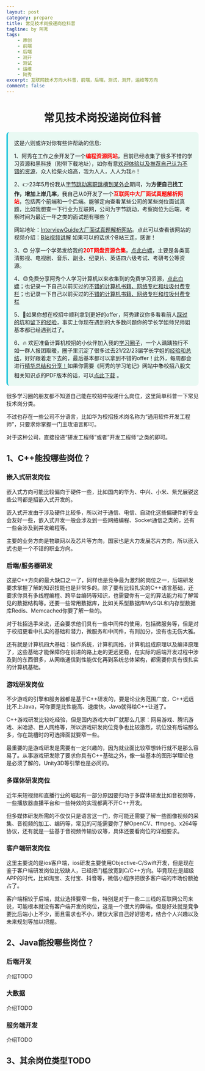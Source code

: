 ```yaml
---
layout: post
category: prepare
title: 常见技术岗投递岗位科普
tagline: by 阿秀
tags:
    - 原创
    - 前端
    - 后端
    - 测开
    - 测试
    - 运维
    - 阿秀
excerpt: 互联网技术方向大科普，前端，后端，测试，测开，运维等方向
comment: false
---
```


<p id="能投哪些岗位"></p>

<h1 align="center">常见技术岗投递岗位科普</h1>
<p id="嵌入式研发岗位"></p>

<div style="border-color: #24C6DC;
            background-color: #e9f9f3;         
            margin: 1rem 0;
        padding: .25rem 1rem;
        border-left-width: .3rem;
        border-left-style: solid;
        border-radius: .5rem;
        color: inherit;">
  <p>这是六则或许对你有些许帮助的信息:</p>
<p>1、阿秀在工作之余开发了一个<span style="font-weight:bold;color:red">编程资源网站</span>，目前已经收集了很多不错的学习资源和黑科技（附带下载地址），如你有意<a href="https://www.cxypron.com/home" target="_blank">欢迎体验以及推荐自己认为不错的资源</a>，众人拾柴火焰高，我为人人，人人为我🔥！</p>  <p>2、👉23年5月份我从<a style="text-decoration: underline" href="https://mp.weixin.qq.com/s/zKItpGwIkHKK4g2aOlL2rA" target="_blank">字节跳动离职跳槽到某外企</a>期间，为<span style="font-weight:bold">方便自己找工作，增加上岸几率</span>，我自己从0开发了一个<span style="font-weight:bold;color:red">互联网中大厂面试真题解析网站</span>，包括两个前端和一个后端。能够定向查看某些公司的某些岗位面试真题，比如我想查一下行业为互联网，公司为字节跳动，考察岗位为后端，考察时间为最近一年之类的面试题有哪些？
<div align="center">
</div>网站地址：<a style="text-decoration: underline" href="https://top.interviewguide.cn/" target="_blank">InterviewGuide大厂面试真题解析网站</a>。点此可以查看该网站的视频介绍：<a style="text-decoration: underline" href="https://www.bilibili.com/video/BV1f94y1C7BL" target="_blank">B站视频讲解</a>   如果可以的话求个B站三连，感谢！
  </p>3、😊
    分享一个学弟发给我的<span style="font-weight:bold;color:red">20T网盘资源合集</span>，<a style="text-decoration: underline" href="https://docs.qq.com/sheet/DY3VPVklVaFFMcUZ4?tab=9h5afr" target="_blank">点此白嫖</a>，主要是各类高清影视、电视剧、音乐、副业、纪录片、英语四六级考试、考研考公等资源。
  </p>
  <p>4、😍免费分享阿秀个人学习计算机以来收集到的免费学习资源，<a style="text-decoration: underline" href="/notes/07-resources/01-free/01-introduce.html" target="_blank">点此白嫖</a>；也记录一下自己以前买过的<a style="text-decoration: underline" href="/notes/07-resources/02-precious.html" target="_blank">不错的计算机书籍、网络专栏和垃圾付费专栏</a>；也记录一下自己以前买过的<a style="text-decoration: underline" href="/notes/07-resources/02-precious.html" target="_blank">不错的计算机书籍、网络专栏和垃圾付费专栏</a>
  </p>
  <p>5、🚀如果你想在校招中顺利拿到更好的offer，阿秀建议你多看看前人<a style="text-decoration: underline" href="https://www.yuque.com/tuobaaxiu/httmmc/npg1k81zeq4wfpyz" target="_blank">踩过的坑</a>和<a style="text-decoration: underline"  target="_blank" href="https://www.yuque.com/tuobaaxiu/httmmc/gge9ppd0mbu2d3dp">留下的经验</a>，事实上你现在遇到的大多数问题你的学长学姐师兄师姐基本都已经遇到过了。
  </p>
  <p>6、🔥 欢迎准备计算机校招的小伙伴加入我的<a  style="text-decoration: underline" href="https://www.yuque.com/tuobaaxiu/httmmc/xg0otqvc17wfx4u9" target="_blank">学习圈子</a>，一个人踽踽独行不如一群人报团取暖，圈子里沉淀了很多过去21/22/23届学长学姐的<a  style="text-decoration: underline" href="https://www.yuque.com/tuobaaxiu/httmmc/gge9ppd0mbu2d3dp" target="_blank">经验和总结</a>，好好跟着走下去的，最后基本都可以拿到不错的offer！此外，每周都会进行<a  style="text-decoration: underline" href="https://www.yuque.com/tuobaaxiu/httmmc/npg1k81zeq4wfpyz" target="_blank">精华总结和分享！</a>如果你需要《阿秀的学习笔记》网站中📚︎校招八股文相关知识点的PDF版本的话，可以<a style="text-decoration: underline" href="https://www.yuque.com/tuobaaxiu/httmmc/qs0yn66apvkzw0ps" target="_blank">点此下载</a> 。</p>   </div>

很多学习圈的朋友都不知道自己能在校招中投递什么岗位，这里简单科普一下常见技术岗分类。

不过也存在一些公司不分语言，比如华为校招技术岗名称为“通用软件开发工程师”，只要求你掌握一门主攻语言即可。

对于这种公司，直接投递“研发工程师”或者”开发工程师“之类的即可。

## 1、C++能投哪些岗位？

### 嵌入式研发岗位

嵌入式方向可能比较偏向于硬件一些，比如国内的华为、中兴、小米、紫光展锐这些公司都是招嵌入式开发的。

嵌入式开发由于涉及硬件比较多，所以对于通信、电信、自动化这些偏硬件的专业会友好一些，嵌入式开发一般会涉及到一些网络编程、Socket通信之类的，还有一些会涉及到并发编程等。

主要的业务方向是物联网以及芯片等方向，国家也是大力发展芯片方向，所以嵌入式也是一个不错的职业方向。

<p id="服务器研发"></p>

### 后端/服务器研发

这是C++方向的最大缺口之一了，同样也是竞争最为激烈的岗位之一，后端研发要求掌握了解的知识技能也是非常多的。除了要有比较扎实的C++语言基础，还要求你具有多线程编程、跨平台编码等知识，也需要你有一定的算法能力和了解常见的数据结构等。还要一些常用数据库，比如关系型数据库MySQL和内存型数据库Redis、Memcached你要了解一些的。

对于社招选手来说，还会要求他们具有一些中间件的使用，包括微服务等，但是对于校招更看中扎实的基础和潜力，微服务和中间件，有则加分，没有也无伤大雅。

还有就是计算机四大基础：操作系统，计算机网络，计算机组成原理以及编译原理了，这些基础才能保障你在前进的路上走的更远更稳，在实际的后端开发过程中涉及到的东西很多，从网络通信到性能优化再到系统总体架构，都需要你具有很扎实的计算机基础。

<p id="游戏研发岗位"></p>

### 游戏研发岗位

不少游戏的引擎和服务器都是基于C++研发的，要是论业务范围广度，C++远远比不上Java，可你要是比性能高、速度快，Java就得给C++让道了。

C++游戏研发比较吃经验，但是国内游戏大中厂就那么几家：网易游戏、腾讯游戏、米哈游、巨人网络等，所以游戏研发岗位竞争也比较激烈，坑位没有后端那么多，你在跳槽时的可选择面就要窄一些。

最重要的是游戏研发是需要有一定兴趣的，因为就业面比较窄想转行就不是那么容易了。从事游戏研发除了要求你具有C++基础之外，像一些基本的图形学理论也是必须了解的，Unity3D等引擎也是必问的。

<p id="多媒体研发岗位"></p>

### 多媒体研发岗位

近年来短视频和直播行业的崛起有一部分原因要归功于多媒体研发比如音视频等，一些播放器直播平台和一些特效的实现都离不开C++开发。

但多媒体研发所需的不仅仅只是语言这一门，你可能还需要了解一些图像视频的采集、音视频的加工、编码等，常见的可能需要你了解OpenCV、ffmpeg、x264等协议，还有就是一些基于音视频传输协议等，具体还要看岗位的详细要求。



<p id="客户端研发岗位"></p>

### 客户端研发岗位

这里主要说的是ios客户端，ios研发主要使用Objective-C/Swift开发，但是现在鉴于客户端研发岗位比较缺人，已经把门槛放宽到C/C++方向。毕竟现在是超级APP的时代，比如淘宝、支付宝、抖音等，微信小程序把很多客户端的市场份额抢占了。

客户端相较于后端，就业选择要窄一些，特别是对于一些二三线的互联网公司来说，可能根本就没有客户端开发的岗位，这是一个很大的弊端，但是好处就是竞争要比后端小上不少，而且需求也不小，建议大家自己好好思考，结合个人兴趣以及未来规划等加以把握。





## 2、Java能投哪些岗位？



### 后端开发

介绍TODO

### 大数据

介绍TODO

### 服务端开发

介绍TODO

## 3、其余岗位类型TODO

